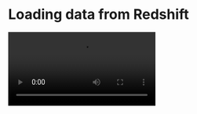 # Loading data from Redshift

<video controls>
    <source src="https://user-images.githubusercontent.com/1765949/169533761-ac95b54e-ebbd-42a1-91bf-e37580a8423f.mp4" type="video/mp4">
</video>
